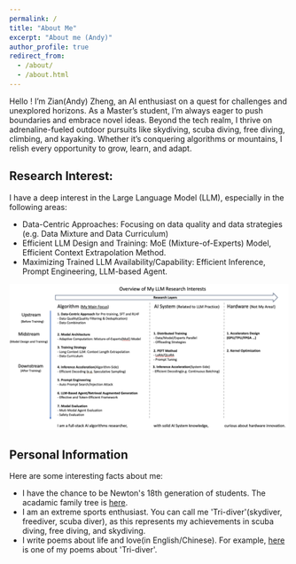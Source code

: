 ```yaml
---
permalink: /
title: "About Me"
excerpt: "About me (Andy)"
author_profile: true
redirect_from: 
  - /about/
  - /about.html
---
```

Hello ! I’m Zian(Andy) Zheng, an AI enthusiast on a quest for challenges and unexplored horizons. As a Master’s student, I’m always eager to push boundaries and embrace novel ideas. Beyond the tech realm, I thrive on adrenaline-fueled outdoor pursuits like skydiving, scuba diving, free diving, climbing, and kayaking. Whether it’s conquering algorithms or mountains, I relish every opportunity to grow, learn, and adapt. 

Research Interest:
------
I have a deep interest in the Large Language Model (LLM), especially in the following areas:
- Data-Centric Approaches: Focusing on data quality and data strategies (e.g. Data Mixture and Data Curriculum)
- Efficient LLM Design and Training: MoE (Mixture-of-Experts) Model, Efficient Context Extrapolation Method.
- Maximizing Trained LLM Availability/Capability: Efficient Inference, Prompt Engineering, LLM-based Agent.

![Overview of My Research Interest](/images/research_interests.png)

Personal Information
------
Here are some interesting facts about me: 
- I have the chance to be Newton's 18th generation of students. The acadamic family tree is [here](/files/academic_family_tree.md).
- I am an extreme sports enthusiast. You can call me 'Tri-diver'(skydiver, freediver, scuba diver), as this represents my achievements in scuba diving, free diving, and skydiving.
- I write poems about life and love(in English/Chinese). For example, [here](/images/poem.png) is one of my poems about 'Tri-diver'.

